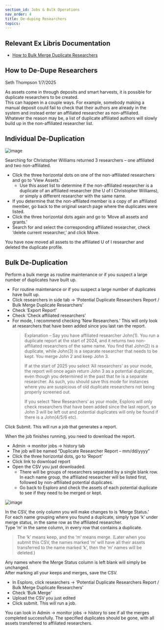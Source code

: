 ```yaml
---
section_id: Jobs & Bulk Operations
nav_order: 4
title: De-duping Researchers
topics:
---
```

## Relevant Ex Libris Documentation
- [How to Bulk Merge Duplicate Researchers](https://knowledge.exlibrisgroup.com/Esploro/Training/Esploro_How-To_Videos/Bulk_Actions/How_to_Bulk_Merge_Duplicate_Researchers)

## How to De-Dupe Researchers

Seth Thompson 1/7/2025  

As assets come in through deposits and smart harvests, it is possible for duplicate researchers to be created.   
This can happen in a couple ways. For example, somebody making a manual deposit could fail to check that their authors are already in the system and instead enter an affiliated researcher as non-affiliated.   
Whatever the reason may be, a list of duplicate affiliated authors will slowly build up in the non-affiliated researcher list.  

## Individual De-Duplication

![image](https://github.com/user-attachments/assets/efe9efa0-8329-40d6-9928-fc58679e63cb)  

Searching for Christopher Williams returned 3 researchers – one affiliated and two non-affiliated.  
- Click the three horizontal dots on one of the non-affiliated researchers and go to ‘View Assets.’
  - Use this asset list to determine if the non-affiliated researcher is a duplicate of an affiliated researcher (the U of I Christopher Williams), or simply a different researcher with the same name.
- If you determine that the non-affilated member is a copy of an affiliated member, go back to the original search page where the duplicates were listed.
- Click the three horizontal dots again and go to ‘Move all assets and grants.’  
- Search for and select the corresponding affiliated researcher, check ‘delete current researcher,’ and click Move.

You have now moved all assets to the affiliated U of I researcher and deleted the duplicate profile.  

## Bulk De-Duplication

Perform a bulk merge as routine maintenance or if you suspect a large number of duplicates have built up.  

- For routine maintenance or if you suspect a large number of duplicates have built up.  
- Click researchers in side tab -> ‘Potential Duplicate Researchers Report / Bulk Merge Duplicate Researchers’  
- Check ‘Export Report’  
- Check ‘Check affiliated researchers’  
- For mode, I recommend checking ‘New Researchers.’ This will only look at researchers that have been added since you last ran the report.
  >Explanation – Say you have affiliated researcher John(1). You run a duplicate report at the start of 2024, and it returns two non-affiliated researchers of the same name. You find that John(2) is a duplicate, while John(3) is a separate researcher that needs to be kept. You merge John 2 and keep John 3.
  >
  >If at the start of 2025 you select ‘All researchers’ as your mode, the report will once again return John 3 as a potential duplicate, even though you determined in the past that he is a separate researcher. As such, you should save this mode for instances where you are suspicious of old duplicate researchers not being properly screened out.
  >
  >If you select ‘New Researchers’ as your mode, Esploro will only check researchers that have been added since the last report, so John 3 will be left out and potential duplicates will only be found if there is a John(4/5/6 etc).

Click Submit. This will run a job that generates a report.

When the job finishes running, you need to download the report.
- Admin -> monitor jobs -> history tab
- The job will be named “Duplicate Researcher Report – mm/dd/yyyy”
- Click the three horizontal dots, go to ‘Report’
- Click link to download report
- Open the CSV you just downloaded.
  - There will be groups of researchers separated by a single blank row. In each name group, the affiliated researcher will be listed first, followed by non-affiliated potential duplicates.
  - Go back to Esploro and check the assets of each potential duplicate to see if they need to be merged or kept.


![image](https://github.com/user-attachments/assets/d6c83205-ce48-458c-94f9-3e5a34f4138a)

In the CSV, the only column you will make changes to is ‘Merge Status.’   
For each name grouping where you found a duplicate, simply type ‘k’ under merge status, in the same row as the affiliated researcher.  
Type ‘m’ in the same column, in every row that contains a duplicate.
>The ‘k’ means keep, and the ‘m’ means merge. (Later when you submit this CSV, the names marked ‘m’ will have all their assets transferred to the name marked ‘k’, then the ‘m’ names will be deleted.)

Any names where the Merge Status column is left blank will simply be unchanged.  
After marking all your keeps and merges, save the CSV.  
- In Esploro, click researchers -> ‘Potential Duplicate Researchers Report / Bulk Merge Duplicate Researchers’  
- Check ‘Bulk Merge’  
- Upload the CSV you just edited  
- Click submit. This will run a job.
  
You can look in Admin -> monitor jobs -> history to see if all the merges completed successfully. The specified duplicates should be gone, with all assets transferred to affiliated researchers.  

